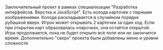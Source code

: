 Заключительный проект в рамках специализации "Разработка интерфейсов. Верстка и JavaScript". Есть колода карточек с парными изображениями. Колода раскладывается в случайном порядке рубашкой вверх. Игрок может открывать 2 карточки за один ход. Если при открытии карт образовалась «парочка», она остаётся открытой. Игра продолжается, пока не будет открыто всё поле или не закончится время.
Дополнительно "сверх" проекта были добавлены меню и уровни сложности